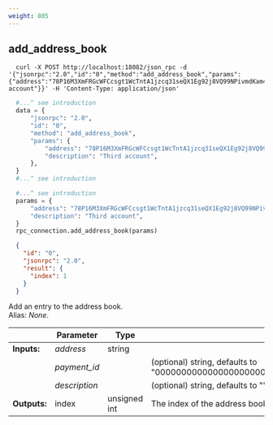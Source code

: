 ```yaml
---
weight: 805
---
```


## **add_address_book**

```shell
  curl -X POST http://localhost:18082/json_rpc -d '{"jsonrpc":"2.0","id":"0","method":"add_address_book","params":{"address":"78P16M3XmFRGcWFCcsgt1WcTntA1jzcq31seQX1Eg92j8VQ99NPivmdKam4J5CKNAD7KuNWcq5xUPgoWczChzdba5WLwQ4j","description":"Third account"}}' -H 'Content-Type: application/json'
```
```python
  #...^ see introduction
  data = {
      "jsonrpc": "2.0",
      "id": "0",
      "method": "add_address_book",
      "params": {
          "address": "78P16M3XmFRGcWFCcsgt1WcTntA1jzcq31seQX1Eg92j8VQ99NPivmdKam4J5CKNAD7KuNWcq5xUPgoWczChzdba5WLwQ4j",
          "description": "Third account",
      },
  }
  #...^ see introduction
```
```py
  #...^ see introduction
  params = {
      "address": "78P16M3XmFRGcWFCcsgt1WcTntA1jzcq31seQX1Eg92j8VQ99NPivmdKam4J5CKNAD7KuNWcq5xUPgoWczChzdba5WLwQ4j",
      "description": "Third account",
  }
  rpc_connection.add_address_book(params)
```
```json
  {
    "id": "0",
    "jsonrpc": "2.0",
    "result": {
      "index": 1
    }
  }
```
Add an entry to the address book.  
Alias: *None*.  

|             | Parameter     | Type         | Description
| ---         | ---           | ---          | ---
|**Inputs:**  | *address*     | string       |
|             | *payment_id*  |              | (optional) string, defaults to "0000000000000000000000000000000000000000000000000000000000000000";
|             | *description* |              | (optional) string, defaults to "";
|**Outputs:** | index         | unsigned int | The index of the address book entry.